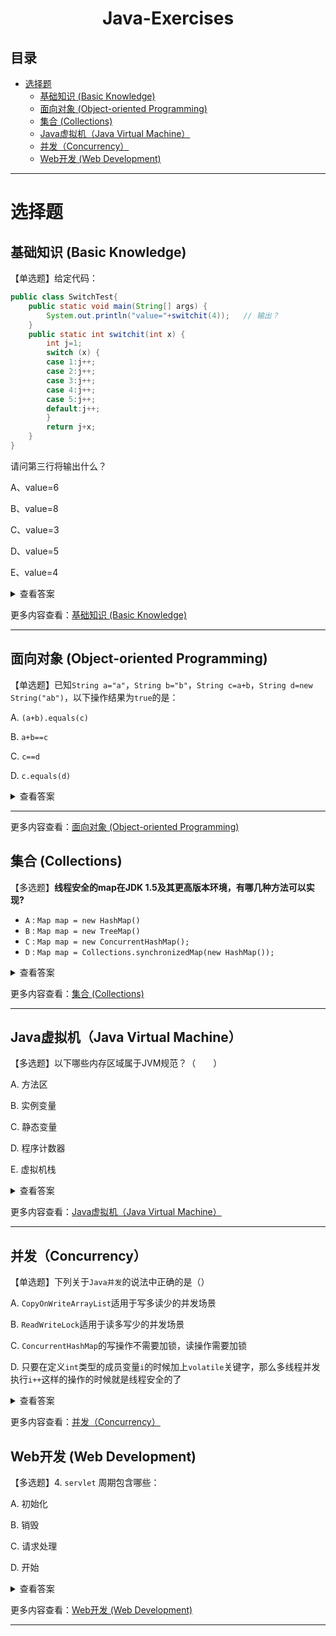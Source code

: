 <div align="center">

<h1>Java-Exercises</h1>

</div>

<h2>目录</h2>

- [选择题](#选择题)
  - [基础知识 (Basic Knowledge)](#基础知识-basic-knowledge)
  - [面向对象 (Object-oriented Programming)](#面向对象-object-oriented-programming)
  - [集合 (Collections)](#集合-collections)
  - [Java虚拟机（Java Virtual Machine）](#java虚拟机java-virtual-machine)
  - [并发（Concurrency）](#并发concurrency)
  - [Web开发 (Web Development)](#web开发-web-development)

---

# 选择题

## 基础知识 (Basic Knowledge)

【单选题】给定代码：

```java
public class SwitchTest{
    public static void main(String[] args) {
        System.out.println("value="+switchit(4));   // 输出？
    }
    public static int switchit(int x) {
        int j=1;
        switch (x) {
        case 1:j++;
        case 2:j++;
        case 3:j++;
        case 4:j++;
        case 5:j++;
        default:j++;
        }
        return j+x;
    }
}
```

请问第三行将输出什么？

A、value=6

B、value=8

C、value=3

D、value=5

E、value=4

<details>
<summary>查看答案</summary>


**正确答案：B**

由于没有`break`语句，从`case 4`开始会一直执行到最后，`j`自加`3`次变成了`4`，最后结果返回`8`。

</details>

更多内容查看：[基础知识 (Basic Knowledge)](./choice-question/Basic-Knowledge.md)

---

## 面向对象 (Object-oriented Programming)

【单选题】已知`String a="a"`，`String b="b"`，`String c=a+b`，`String d=new String("ab")`，以下操作结果为`true`的是：

A. `(a+b).equals(c)`

B. `a+b==c`

C. `c==d`

D. `c.equals(d)`

<details>
<summary> 查看答案</summary>


> **正确答案：A和D**

知识点总结：

> **1. == 和 equals() 比较：**

- **== 操作符：**
  - 用于比较基本数据类型时，比较的是值。
  - 用于比较引用类型时，比较的是引用指向的地址。

- **equals() 方法：**
  - 在Object类中，其作用与 == 相同。
  - 在String类中，被重写，比较的是对象中的内容。

> **2. String对象的两种创建方式：**

- **第一种方式：**
  - `String str1 = "aaa";`
  - 字符串字面量在常量池中创建，如果常量池中已存在，则直接引用。

- **第二种方式：**
  - `String str2 = new String("aaa");`
  - 会在堆中和常量池中（如果常量池中还没有相同的字符串对象）创建两个对象。

- **比较：**
  - `System.out.println(str1 == str2); // false`

> **3. String类型的常量池：**

- **两种使用方法：**
  - 直接使用双引号声明的String对象会存储在常量池中。
  - 使用`String.intern()`方法，如果常量池中已包含相同内容的字符串，则返回常量池中的引用，否则在常量池中创建并返回引用。

- **示例：**
  ```java
  String s1 = new String("AAA");
  String s2 = s1.intern();
  String s3 = "AAA";
  System.out.println(s2);        // AAA
  System.out.println(s1 == s2);  // false
  System.out.println(s2 == s3);  // true
  ```

> **4. 字符串拼接：**

- **不同方式的对象创建：**
  ```java
  String a = "a";             // 常量池中的对象
  String b = "b";             // 常量池中的对象
  String str1 = "a" + "b";   // 常量池中的对象
  String str2 = a + b;       // 在堆上创建的新对象
  String str3 = "ab";        // 常量池中的对象
  ```
- **比较：**
  ```java
  System.out.println(str1 == str2); // false
  System.out.println(str1 == str3); // true
  System.out.println(str2 == str3); // false
  ```

</details>

---

更多内容查看：[面向对象 (Object-oriented Programming)](./choice-question/Object-Oriented.md)


## 集合 (Collections)

【多选题】**线程安全的map在JDK 1.5及其更高版本环境，有哪几种方法可以实现?**


- `A` :  `Map map = new HashMap()`
- `B` :  `Map map = new TreeMap()`
- `C` :  `Map map = new ConcurrentHashMap();`
- `D` :  `Map map = Collections.synchronizedMap(new HashMap());`

<details>
<summary> 查看答案</summary>

**正确答案：C D**

知识点：

1. `HashMap`，`TreeMap` 未进行同步考虑，是线程不安全的。 
2. `HashTable` 和 `ConcurrentHashMap` 都是线程安全的。区别在于他们对加锁的范围不同，`HashTable` 对整张`Hash`表进行加锁，而`ConcurrentHashMap`将`Hash`表分为`16`桶(`segment`)，每次只对需要的桶进行加锁。
3. `Collections` 类提供了`synchronizedXxx()`方法，可以将指定的集合包装成线程同步的集合，即使用同步机制保证多线程访问的安全性。比如：
   ```java
    List  list = Collections.synchronizedList(new ArrayList());
   
    Set  set = Collections.synchronizedSet(new HashSet());
   ```

</details>

更多内容查看：[集合 (Collections)](./choice-question/Collections.md)

---

## Java虚拟机（Java Virtual Machine）

【多选题】以下哪些内存区域属于JVM规范？（　　）

A. 方法区

B. 实例变量

C. 静态变量

D. 程序计数器

E. 虚拟机栈

<details>
<summary> 查看答案</summary>

**正确答案：A D E**

知识点：

`Java` 虚拟机内存区域主要分为五个部分：程序计数器（ `PC` 寄存器）、虚拟机栈、本地方法栈、堆、方法区/元空间。

| 内存区域          | 描述                                                                                         |
| ----------------- | -------------------------------------------------------------------------------------------- |
| **程序计数器**    | 记录当前线程执行的字节码行号指示器。每个线程都有独立的程序计数器。                           |
| **虚拟机栈**      | 用于存储局部变量和方法调用的信息。每个线程在执行Java方法时拥有对应的虚拟机栈。               |
| **本地方法栈**    | 与虚拟机栈类似，为本地（Native）方法服务，执行本地方法时使用。                               |
| **堆**            | 存储对象实例，被所有线程共享。垃圾回收主要针对堆进行。                                       |
| **方法区/元空间** | 存储类的结构信息、常量、静态变量等。在Java 8及之前称为"永久代"，在Java 8及之后称为"元空间"。 |

具体细节：

1. **程序计数器：**
   - 每个线程都有一个独立的程序计数器（ `PC` 寄存器）。
   - 记录当前线程执行的字节码行号指示器，也就是记录线程当前执行到哪条指令了。
   - 在多线程环境下，会切换执行不同线程的任务。

2. **虚拟机栈：**
   - 为每个线程分配一个虚拟机栈。
   - 存储局部变量、操作数栈、动态链接、方法出口等信息。
   - 栈帧（Stack Frame）：每个方法在执行时都会创建一个栈帧，栈帧包含方法的局部变量表和操作数栈等信息。

3. **本地方法栈：**
   - 与虚拟机栈类似，为执行本地方法服务。
   - 本地方法是用其他语言（如C语言）编写的方法，通过Java Native Interface（JNI）调用。

4. **堆：**
   - 存储对象实例，被所有线程共享。
   - 主要进行垃圾回收的区域，通过垃圾回收器管理内存。

5. **方法区/元空间：**
   - 存储类的结构信息、常量、静态变量等。
   - 在Java 8及之前称为"永久代"，在Java 8及之后称为"元空间"。
   - 在元空间中，类的元数据被存储在本地内存中，而不是堆中。

</details>

更多内容查看：[Java虚拟机（Java Virtual Machine）](./choice-question/Java-Virtual-Machine.md)

---

## 并发（Concurrency）

【单选题】下列关于`Java并发`的说法中正确的是（）

A. `CopyOnWriteArrayList`适用于写多读少的并发场景

B. `ReadWriteLock`适用于读多写少的并发场景

C. `ConcurrentHashMap`的写操作不需要加锁，读操作需要加锁

D. 只要在定义`int`类型的成员变量`i`的时候加上`volatile`关键字，那么多线程并发执行`i++`这样的操作的时候就是线程安全的了

<details>
<summary> 查看答案</summary>

**正确答案：B**

知识点：

A. `CopyOnWriteArrayList`适用于写少读多的并发场景

B. `ReadWriteLock`即为读写锁，他要求写与写之间互斥，读与写之间互斥，    读与读之间可以并发执行。在读多写少的情况下可以提高效率

C. `ConcurrentHashMap`是同步的`HashMap`，读写都加锁

D，`volatile`只保证多线程操作的可见性，不保证原子性


>  CopyOnWrite是一种用于处理**读多写少**并发场景的优化策略，简称COW。它的基本思想是在并发访问时，不直接修改当前对象，而是在修改操作时创建一个新的副本（拷贝），然后在副本上进行修改。这样可以保证读操作不受影响，而写操作则不会影响到正在进行的读操作。在Java中，从JDK 1.5开始，Java并发包提供了两个使用CopyOnWrite机制实现的并发容器，它们分别是CopyOnWriteArrayList和CopyOnWriteArraySet。这两个容器的实现方式类似，都是通过在写操作时复制底层数组来实现的。
>
> 在JDK 1.7之前，ConcurrentHashMap采用了分段锁机制，通过将整个数据结构分为多个段（Segment），每个段都有一个独立的锁。这样设计的目的是为了提高并发度，不同段的数据可以被不同的线程同时修改，从而减小锁的粒度，提高并发性。然而，这种分段锁机制在一些高并发的场景下仍然存在一定的性能瓶颈，尤其是在访问不同段的数据时需要获取多个锁的情况。因此，在JDK 1.8中，ConcurrentHashMap的实现进行了较大的改进。在JDK 1.8中，ConcurrentHashMap的实现摒弃了分段锁的设计，而是采用了与HashMap类似的数组+链表（或红黑树）的方式实现，读写都加锁。具体而言，它使用了一种称为CAS（Compare and Swap）的无锁算法，以及在必要时的synchronized关键字来确保并发安全。
>
> volatile并不能保证操作的原子性。例如，如果一个线程对volatile变量进行递增操作，虽然这个递增操作是原子的，但是由于没有锁的保护，其他线程仍然可能同时进行写操作，导致最终的结果并非是预期的原子递增。


</details>

更多内容查看：[并发（Concurrency）](./choice-question/Concurrency.md)


## Web开发 (Web Development)

【多选题】4. `servlet` 周期包含哪些：

A. 初始化

B. 销毁

C. 请求处理

D. 开始

<details>
<summary> 查看答案</summary>

**正确答案：ABC**

`Servlet`的生命周期主要包括以下三个阶段：

1. 初始化：当`Servlet`第一次被请求或者服务器启动时，`Servlet`容器会加载`Servlet`类并调用其`init()`方法进行初始化。这个阶段只会执行一次。
2. 请求处理：每当有客户端请求到达`Servlet`时，`Servlet`容器会创建一个新的线程并调用`Servlet`的`service()`方法进行请求处理。这个阶段可能会执行多次，对应每一次客户端的请求。
3. 销毁：当`Servlet`容器关闭或者`Servlet`被从服务中移除时，`Servlet`容器会调用`Servlet`的`destroy()`方法进行资源清理和销毁操作。这个阶段只会执行一次。

选项D "开始"并不是`Servlet`生命周期的一部分，所以正确答案是ABC。

</details>

更多内容查看：[Web开发 (Web Development)](./choice-question/Web-Development.md)


---

<!-- # 异常处理 (Exception Handling) -->

<!-- # 反射机制 (Reflection Mechanism) -->

<!-- # 注解 (Annotations) -->

<!-- # 泛型 (Generics) -->

<!-- # IO (Input/Output) -->

<!-- # JDBC编程 (JDBC Programming) -->

<!-- # Web开发 (Web Development) -->